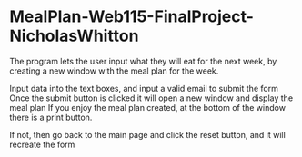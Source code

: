 # MealPlan-Web115-FinalProject-NicholasWhitton
The program lets the user input what they will eat for the next week, by creating a new window with the meal plan for the week.

Input data into the text boxes, and input a valid email to submit the form
Once the submit button is clicked it will open a new window and display the meal plan
If you enjoy the meal plan created, at the bottom of the window there is a print button.

If not, then go back to the main page and click the reset button, and it will recreate the form
